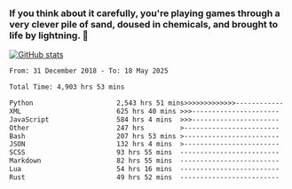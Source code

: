 ### If you think about it carefully, you're playing games through a very clever pile of sand, doused in chemicals, and brought to life by lightning.  👋


[![GitHub stats](https://github-readme-stats.vercel.app/api?username=XenophonLXH&show_icons=true&theme=codeSTACKr)](https://github.com/anuraghazra/github-readme-stats)


<!--START_SECTION:waka-->

```txt
From: 31 December 2018 - To: 18 May 2025

Total Time: 4,903 hrs 53 mins

Python                     2,543 hrs 51 mins>>>>>>>>>>>>>------------   51.88 %
XML                        625 hrs 40 mins >>>----------------------   12.76 %
JavaScript                 584 hrs 4 mins  >>>----------------------   11.91 %
Other                      247 hrs         >------------------------   05.04 %
Bash                       207 hrs 53 mins >------------------------   04.24 %
JSON                       132 hrs 4 mins  >------------------------   02.69 %
SCSS                       93 hrs 55 mins  -------------------------   01.92 %
Markdown                   82 hrs 55 mins  -------------------------   01.69 %
Lua                        54 hrs 16 mins  -------------------------   01.11 %
Rust                       49 hrs 52 mins  -------------------------   01.02 %
```

<!--END_SECTION:waka-->
